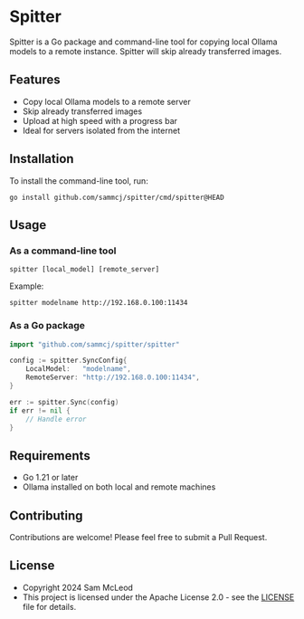 # Spitter

Spitter is a Go package and command-line tool for copying local Ollama models to a remote instance.
Spitter will skip already transferred images.

## Features

- Copy local Ollama models to a remote server
- Skip already transferred images
- Upload at high speed with a progress bar
- Ideal for servers isolated from the internet

## Installation

To install the command-line tool, run:

```shell
go install github.com/sammcj/spitter/cmd/spitter@HEAD
```

## Usage

### As a command-line tool

```shell
spitter [local_model] [remote_server]
```

Example:

```shell
spitter modelname http://192.168.0.100:11434
```

### As a Go package

```go
import "github.com/sammcj/spitter/spitter"

config := spitter.SyncConfig{
    LocalModel:   "modelname",
    RemoteServer: "http://192.168.0.100:11434",
}

err := spitter.Sync(config)
if err != nil {
    // Handle error
}
```

## Requirements

- Go 1.21 or later
- Ollama installed on both local and remote machines

## Contributing

Contributions are welcome! Please feel free to submit a Pull Request.

## License

- Copyright 2024 Sam McLeod
- This project is licensed under the Apache License 2.0 - see the [LICENSE](LICENSE) file for details.
